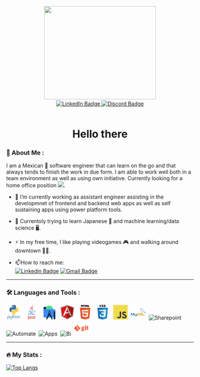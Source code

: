 <div id="header" align="center">
  <img src="https://i.imgflip.com/5ir1uy.gif" width="300" height="250"/>
</div>

<div id="badges" align='center'>
  <a href="https://www.linkedin.com/in/jose-humberto-villarreal-fonseca-5779201ba/">
    <img src="https://img.shields.io/badge/LinkedIn-blue?style=for-the-badge&logo=linkedin&logoColor=white" alt="LinkedIn Badge"/>
  </a>
  <a href="">
    <img src="https://img.shields.io/badge/Discord-black?style=for-the-badge&logo=discord&logoColor=white" alt="Discord Badge"/>
  </a>
</div>

<div align="center">
  <img src="https://komarev.com/ghpvc/?username=your-HumbertoVillarreal&style=flat-square&color=blue" alt=""/>

  <h1>
    Hello there
  </h1>
  
</div>


### 🤖 About Me :
I am a Mexican 🌮 software engineer that can learn on the go and that always tends to finish the work in due form. I am able to work well both in a team environment as well as using own initiative. Currently looking for a home office position  <img src="https://media.giphy.com/media/WUlplcMpOCEmTGBtBW/giphy.gif" width="30">.

- :telescope: I’m currently working as assistant engineer assisting in the developmnet of frontend and backend web apps as well as self sustaining apps using power platform tools.

- :seedling: Currentoly trying to learn Japanese 🗾 and machine learning/data science 🖥️.

- :zap: In my free time, I like playing videogames 🎮 and walking around downtown 🚶‍♂️.

- :mailbox:How to reach me: <br>
  [![Linkedin Badge](https://img.shields.io/badge/-LinkedIn-blue?style=flat&logo=Linkedin&logoColor=white)](https://www.linkedin.com/in/jose-humberto-villarreal-fonseca-5779201ba/)
    <a href="mailto:jhvf2001@gmail.com?subject=Job Offer&body=">
    <img src="https://img.shields.io/badge/-Gmail-red?style=for-the-badget&logo=Gmail&logoColor=white" alt="Gmail Badge"/>
  </a>

---

### :hammer_and_wrench: Languages and Tools :
<div>
  <img src="https://github.com/devicons/devicon/blob/master/icons/python/python-original-wordmark.svg" title="Python" alt="Python" width="40" height="40"/>&nbsp;
  <img src="https://github.com/devicons/devicon/blob/master/icons/java/java-original-wordmark.svg" title="Java" alt="Java" width="40" height="40"/>&nbsp;
  <img src="https://github.com/devicons/devicon/blob/master/icons/androidstudio/androidstudio-original.svg" title="Andorid" alt="Android" width="40" height="40"/>&nbsp;
  <img src="https://github.com/devicons/devicon/blob/master/icons/angularjs/angularjs-original.svg" title="Angular" alt="Angular" width="40" height="40"/>&nbsp;
  <img src="https://github.com/devicons/devicon/blob/master/icons/html5/html5-original-wordmark.svg" title="Html" alt="Html" width="40" height="40"/>&nbsp;
  <img src="https://github.com/devicons/devicon/blob/master/icons/css3/css3-original-wordmark.svg" title="Css" alt="Css" width="40" height="40"/>&nbsp;
  <img src="https://github.com/devicons/devicon/blob/master/icons/javascript/javascript-original.svg" title="JS" alt="JS" width="40" height="40"/>&nbsp;
  <img src="https://github.com/devicons/devicon/blob/master/icons/mysql/mysql-original-wordmark.svg" title="MySQL" alt="MySQL" width="40" height="40"/>&nbsp;
  <img src="https://cdn0.iconfinder.com/data/icons/logos-microsoft-office-365/128/Microsoft_Office-09-1024.png" title="Sharepoint" alt="Sharepoint" width="40" height="40"/>&nbsp;
  <img src="https://openusersystems.com/web/image/1327-3745d5bd/microsoft-power-automate-2020.png" title="Automate" alt="Automate" width="40" height="40"/>&nbsp;
  <img src="https://belacorp.com/wp-content/uploads/2022/03/Microsoft-PA.png" title="Apps" alt="Apps" width="40" height="40"/>&nbsp;
  <img src="https://i0.wp.com/indiciatraining.com/wp-content/uploads/2019/10/power-bi_logo_transparent.png?resize=600%2C626&ssl=1" title="Bi" alt="Bi" width="40" height="40"/>&nbsp;
  <img src="https://github.com/devicons/devicon/blob/master/icons/git/git-plain-wordmark.svg" title="Git" alt="Git" width="40" height="40"/>&nbsp;
</div>

---

### :fire: My Stats :
[![Top Langs](https://github-readme-stats.vercel.app/api/top-langs/?username=HumbertoVillarreal)](https://github.com/anuraghazra/github-readme-stats)

